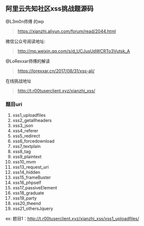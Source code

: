 ## 阿里云先知社区xss挑战题源码

@L3m0n师傅 的wp
>https://xianzhi.aliyun.com/forum/read/2044.html

微信公众号阅读地址:
>http://mp.weixin.qq.com/s/d_UCJusUdWCRTo3Vutsk_A

@LoRexxar师傅的解读
>https://lorexxar.cn/2017/08/31/xss-ali/

在线挑战地址
>http://t.r00tuserclient.xyz/xianzhi_xss/

### 题目uri
1. xss1_uploadfiles
2. xss2_getallheaders
3. xss3_json
4. xss4_referer
5. xss5_redirect
6. xss6_forcedownload
7. xss7_textplain
8. xss8_tag
9. xss9_plaintext
10. xss10_mvm
13. xss13_request_uri
14. xss14_hidden
15. xss15_frameBuster
16. xss16_phpself
17. xss17_passiveElement
18. xss18_graduate
19. xss19_party
20. xss20_theend
21. xss21_othersJquery

ex:
题目1：http://t.r00tuserclient.xyz/xianzhi_xss/xss1_uploadfiles/
